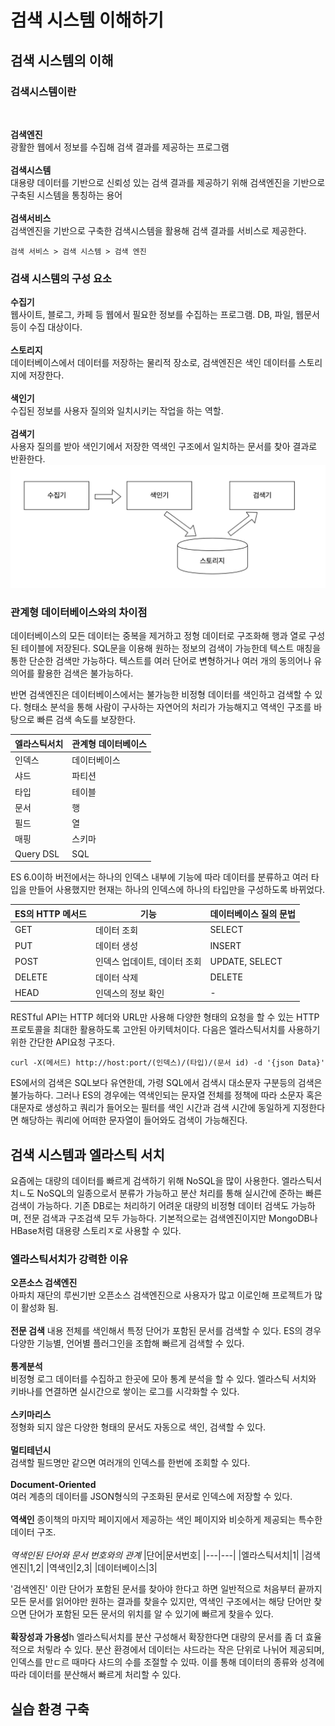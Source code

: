 # 검색 시스템 이해하기

## 검색 시스템의 이해
### 검색시스템이란   
</br>  

**검색엔진**  
광활한 웹에서 정보를 수집해 검색 결과를 제공하는 프로그램  
</br>
**검색시스템**  
대용량 데이터를 기반으로 신뢰성 있는 검색 결과를 제공하기 위해 검색엔진을 기반으로 구축된 시스템을 통칭하는 용어
</br>      
**검색서비스**  
검색엔진을 기반으로 구축한 검색시스템을 활용해 검색 결과를 서비스로 제공한다.

```
검색 서비스 > 검색 시스템 > 검색 엔진
```

### 검색 시스템의 구성 요소  

**수집기**  
웹사이트, 블로그, 카페 등 웹에서 필요한 정보를 수집하는 프로그램. DB, 파일, 웹문서 등이 수집 대상이다.
</br>  
**스토리지**  
데이터베이스에서 데이터를 저장하는 물리적 장소로, 검색엔진은 색인 데이터를 스토리지에 저장한다.
</br>  
**색인기**  
수집된 정보를 사용자 질의와 일치시키는 작업을 하는 역할.
</br>  
**검색기**  
사용자 질의를 받아 색인기에서 저장한 역색인 구조에서 일치하는 문서를 찾아 결과로 반환한다.  
![검색엔진](./searchengine.png)

### 관계형 데이터베이스와의 차이점

데이터베이스의 모든 데이터는 중복을 제거하고 정형 데이터로 구조화해 행과 열로 구성된 테이블에 저장된다. SQL문을 이용해 원하는 정보의 검색이 가능한데 텍스트 매칭을 통한 단순한 검색만 가능하다. 텍스트를 여러 단어로 변형하거나 여러 개의 동의어나 유의어를 활용한 검색은 불가능하다.

반면 검색엔진은 데이터베이스에서는 불가능한 비정형 데이터를 색인하고 검색할 수 있다. 형태소 분석을 통해 사람이 구사하는 자연어의 처리가 가능해지고 역색인 구조를 바탕으로 빠른 검색 속도를 보장한다.

|엘라스틱서치|관계형 데이터베이스|
|---|---|
|인덱스|데이터베이스|
|샤드|파티션|
|타입|테이블|
|문서|행|
|필드|열|
|매핑|스키마|
|Query DSL|SQL|

ES 6.0이하 버전에서는 하나의 인덱스 내부에 기능에 따라 데이터를 분류하고 여러 타입을 만들어 사용했지만 현재는 하나의 인덱스에 하나의 타입만을 구성하도록 바뀌었다. 

|ES의 HTTP 메서드|기능|데이터베이스 질의 문법|
|---|---|---|
|GET|데이터 조회|SELECT|
|PUT|데이터 생성|INSERT|
|POST|인덱스 업데이트, 데이터 조회|UPDATE, SELECT|
|DELETE|데이터 삭제|DELETE|
|HEAD|인덱스의 정보 확인|-|

RESTful API는 HTTP 헤더와 URL만 사용해 다양한 형태의 요청을 할 수 있는 HTTP 프로토콜을 최대한 활용하도록 고안된 아키텍처이다. 다음은 엘라스틱서치를 사용하기 위한 간단한 API요청 구조다.
```
curl -X(메서드) http://host:port/(인덱스)/(타입)/(문서 id) -d '{json Data}'
```

ES에서의 검색은 SQL보다 유연한데, 가령 SQL에서 검색시 대소문자 구분등의 검색은 불가능하다. 그러나 ES의 경우에는 역색인되는 문자열 전체를 정책에 따라 소문자 혹은 대문자로 생성하고 쿼리가 들어오는 필터를 색인 시간과 검색 시간에 동일하게 지정한다면 해당하는 쿼리에 어떠한 문자열이 들어와도 검색이 가능해진다.

## 검색 시스템과 엘라스틱 서치
요즘에는 대량의 데이터를 빠르게 검색하기 위해 NoSQL을 많이 사용한다. 엘라스틱서치ㄴ도 NoSQL의 일종으로서 분류가 가능하고 분산 처리를 통해 실시간에 준하는 빠른 검색이 가능하다. 기존 DB로는 처리하기 어려운 대량의 비정형 데이터 검색도 가능하며, 전문 검색과 구조검색 모두 가능하다. 기본적으로는 검색엔진이지만 MongoDB나 HBase처럼 대용량 스토리ㅈ로 사용할 수 있다.

### 엘라스틱서치가 강력한 이유

**오픈소스 검색엔진**  
아파치 재단의 루씬기반 오픈소스 검색엔진으로 사용자가 많고 이로인해 프로젝트가 많이 활성화 됨.
</br>  
**전문 검색**
내용 전체를 색인해서 특정 단어가 포함된 문서를 검색할 수 있다. ES의 경우 다양한 기능별, 언어별 플러그인을 조합해 빠르게 검색할 수 있다.  
</br>
**통계분석**  
비정형 로그 데이터를 수집하고 한곳에 모아 통계 분석을 할 수 있다. 엘라스틱 서치와 키바나를 연결하면 실시간으로 쌓이는 로그를 시각화할 수 있다.  
</br>
**스키마리스**  
정형화 되지 않은 다양한 형태의 문서도 자동으로 색인, 검색할 수 있다.  
</br>
**멀티테넌시**  
검색할 필드명만 같으면 여러개의 인덱스를 한번에 조회할 수 있다.  
</br>
**Document-Oriented**  
여러 계층의 데이터를 JSON형식의 구조화된 문서로 인덱스에 저장할 수 있다. 
</br>  
**역색인**
종이책의 마지막 페이지에서 제공하는 색인 페이지와 비슷하게 제공되는 특수한 데이터 구조.  
</br>
*역색인된 단어와 문서 번호와의 관계*
|단어|문서번호|
|---|---|
|엘라스틱서치|1|
|검색엔진|1,2|
|역색인|2,3|
|데이터베이스|3|

'검색엔진' 이란 단어가 포함된 문서를 찾아야 한다고 하면 일반적으로 처음부터 끝까지 모든 문서를 읽어야만 원하는 결과를 찾을수 있지만, 역색인 구조에서는 해당 단어만 찾으면 단어가 포함된 모든 문서의 위치를 알 수 있기에 빠르게 찾을수 있다.  
</br>
**확장성과 가용성**h
엘라스틱서치를 분산 구성해서 확장한다면 대량의 문서를 좀 더 효율적으로 처맇라 수 있다. 분산 환경에서 데이터는 샤드라는 작은 단위로 나뉘어 제공되며, 인덱스를 만ㄷ르 때마다 샤드의 수를 조절할 수 있따. 이를 통해 데이터의 종류와 성격에 따라 데이터를 분산해서 빠르게 처리할 수 있다.


## 실습 환경 구축